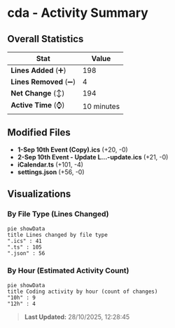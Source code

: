 # cda - Activity Summary 

## Overall Statistics

| Stat                   | Value                                                             |
| ---------------------- | ----------------------------------------------------------------- |
| **Lines Added** (➕)   | 198                                          |
| **Lines Removed** (➖) | 4                                        |
| **Net Change** (↕)    | 194                |
| **Active Time** (⌚)   | 10 minutes |


## Modified Files
- **1-Sep 10th Event (Copy).ics** (+20, -0)
- **2-Sep 10th Event - Update L…-update.ics** (+21, -0)
- **iCalendar.ts** (+101, -4)
- **settings.json** (+56, -0)

## Visualizations

### By File Type (Lines Changed)

```mermaid
pie showData
title Lines changed by file type
".ics" : 41
".ts" : 105
".json" : 56
```

### By Hour (Estimated Activity Count)

```mermaid
pie showData
title Coding activity by hour (count of changes)
"10h" : 9
"12h" : 4
```


> **Last Updated:** 28/10/2025, 12:28:45